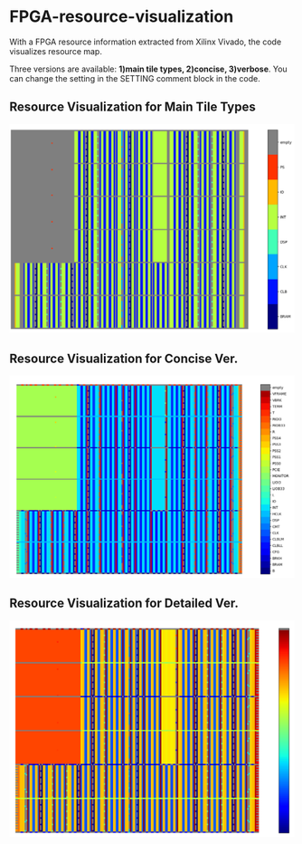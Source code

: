 # FPGA-resource-visualization
With a FPGA resource information extracted from Xilinx Vivado, the code visualizes resource map.

Three versions are available: __1)main tile types, 2)concise, 3)verbose__.
You can change the setting in the SETTING comment block in the code.

## Resource Visualization for Main Tile Types
<img src="zedboard_main.png" width="600">


## Resource Visualization for Concise Ver.
<img src="zedboard_concise.png" width="600">


## Resource Visualization for Detailed Ver.
<img src="zedboard_verbose.png" width="600">
